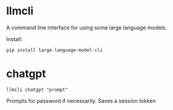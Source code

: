 # llmcli

A command line interface for using some large language models.

Install:

```
pip install large-language-model-cli
```

# chatgpt

```llmcli chatgpt "prompt"```

Prompts for password if necessarily. Saves a session tokken
